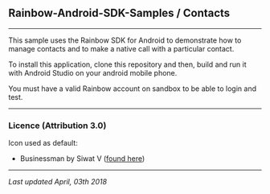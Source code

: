 ## Rainbow-Android-SDK-Samples / Contacts
---

This sample uses the Rainbow SDK for Android to demonstrate how to manage contacts and to make a native call with a particular contact.

To install this application, clone this repository and then, build and run it with Android Studio on your android mobile phone.

You must have a valid Rainbow account on sandbox to be able to login and test.

---

### Licence (Attribution 3.0)

Icon used as default:

- Businessman by Siwat V ([found here](https://www.iconfinder.com/icons/2377634/business_businessman_man_officer_work_icon#size=128))

---
_Last updated April, 03th 2018_